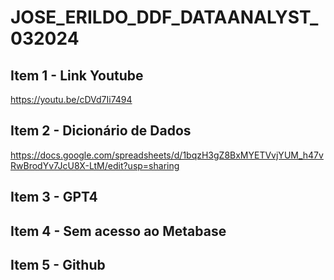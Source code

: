 # JOSE_ERILDO_DDF_DATAANALYST_032024

## Item 1 - Link Youtube
https://youtu.be/cDVd7Ii7494

## Item 2 - Dicionário de Dados
https://docs.google.com/spreadsheets/d/1bqzH3gZ8BxMYETVvjYUM_h47vRwBrodYv7JcU8X-LtM/edit?usp=sharing

## Item 3 - GPT4

## Item 4 - Sem acesso ao Metabase
## Item 5 - Github
